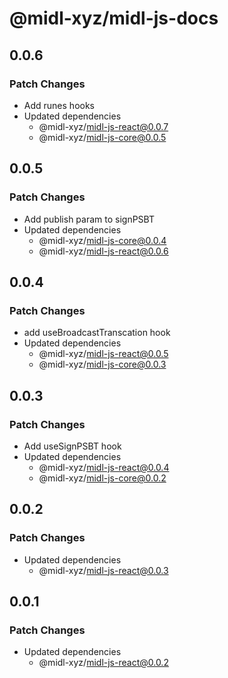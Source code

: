 # @midl-xyz/midl-js-docs

## 0.0.6

### Patch Changes

- Add runes hooks
- Updated dependencies
  - @midl-xyz/midl-js-react@0.0.7
  - @midl-xyz/midl-js-core@0.0.5

## 0.0.5

### Patch Changes

- Add publish param to signPSBT
- Updated dependencies
  - @midl-xyz/midl-js-core@0.0.4
  - @midl-xyz/midl-js-react@0.0.6

## 0.0.4

### Patch Changes

- add useBroadcastTranscation hook
- Updated dependencies
  - @midl-xyz/midl-js-react@0.0.5
  - @midl-xyz/midl-js-core@0.0.3

## 0.0.3

### Patch Changes

- Add useSignPSBT hook
- Updated dependencies
  - @midl-xyz/midl-js-react@0.0.4
  - @midl-xyz/midl-js-core@0.0.2

## 0.0.2

### Patch Changes

- Updated dependencies
  - @midl-xyz/midl-js-react@0.0.3

## 0.0.1

### Patch Changes

- Updated dependencies
  - @midl-xyz/midl-js-react@0.0.2
